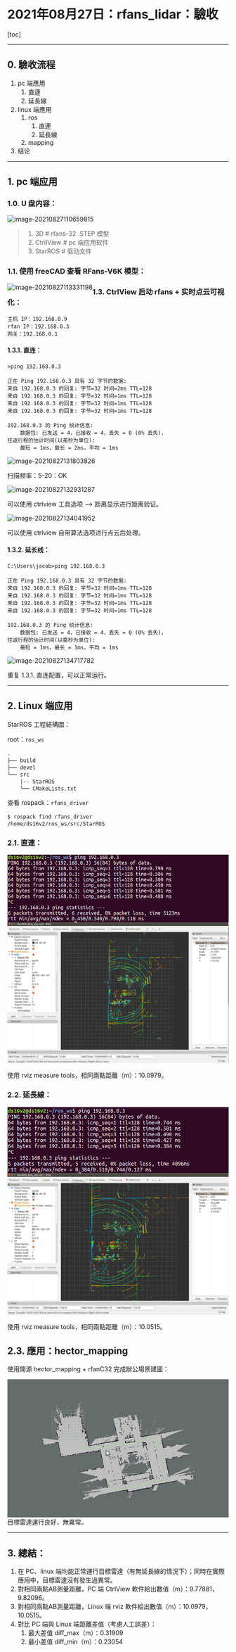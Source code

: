 
# 2021年08月27日：rfans_lidar：驗收

[toc]

---

## 0. 驗收流程

1. pc 端應用
   1. 直連
   2. 延長線
2. linux 端應用
   1. ros
      1. 直連
      2. 延長線
   2. mapping
3. 结论

---

## 1. pc 端应用

### 1.0. U 盘内容：

![image-20210827110659815](/home/ds16v2/Documents/TyporaDoc\2021年08月27日：rfans_lidar：驗收.assets\image-20210827110659815.png)


>1. 3D					        # rfans-32 .STEP 模型
>2. CtrilView			     # pc 端应用软件
>3. StarROS                  # 驱动文件




### 1.1. 使用 freeCAD 查看 RFans-V6K 模型：

<img src="/home/ds16v2/Documents\TyporaDoc\2021年08月27日：rfans_lidar：驗收.assets\image-20210827113331198.png" alt="image-20210827113331198" style="zoom:100%;float:left" />



### 1.3. CtrlView 启动 rfans + 实时点云可视化：

```
主机 IP：192.168.0.9
rfan IP：192.168.0.3
网关：192.168.0.1
```

#### 1.3.1. 直连：

```
>ping 192.168.0.3

正在 Ping 192.168.0.3 具有 32 字节的数据:
来自 192.168.0.3 的回复: 字节=32 时间=2ms TTL=128
来自 192.168.0.3 的回复: 字节=32 时间=1ms TTL=128
来自 192.168.0.3 的回复: 字节=32 时间=1ms TTL=128
来自 192.168.0.3 的回复: 字节=32 时间=1ms TTL=128

192.168.0.3 的 Ping 统计信息:
    数据包: 已发送 = 4，已接收 = 4，丢失 = 0 (0% 丢失)，
往返行程的估计时间(以毫秒为单位):
    最短 = 1ms，最长 = 2ms，平均 = 1ms
```

![image-20210827131803826](/home/ds16v2/Documents/TyporaDoc\2021年08月27日：rfans_lidar：驗收.assets\image-20210827131803826.png)

扫描频率：5-20：OK

![image-20210827132931287](/home/ds16v2/Documents/TyporaDoc\2021年08月27日：rfans_lidar：驗收.assets\image-20210827132931287.png)

可以使用 ctrlview 工具选项 --> 距离显示进行距离验证。

![image-20210827134041952](/home/ds16v2/Documents/TyporaDoc\2021年08月27日：rfans_lidar：驗收.assets\image-20210827134041952.png)

可以使用 ctrlview 自带算法选项进行点云后处理。

#### 1.3.2. 延长线：

```
C:\Users\jacob>ping 192.168.0.3

正在 Ping 192.168.0.3 具有 32 字节的数据:
来自 192.168.0.3 的回复: 字节=32 时间=1ms TTL=128
来自 192.168.0.3 的回复: 字节=32 时间=1ms TTL=128
来自 192.168.0.3 的回复: 字节=32 时间=1ms TTL=128
来自 192.168.0.3 的回复: 字节=32 时间=1ms TTL=128

192.168.0.3 的 Ping 统计信息:
    数据包: 已发送 = 4，已接收 = 4，丢失 = 0 (0% 丢失)，
往返行程的估计时间(以毫秒为单位):
    最短 = 1ms，最长 = 1ms，平均 = 1ms
```

![image-20210827134717782](/home/ds16v2/Documents/TyporaDoc\2021年08月27日：rfans_lidar：驗收.assets\image-20210827134717782.png)

重复 1.3.1. 直连配置，可以正常运行。



---



## 2. Linux 端应用

StarROS 工程結構圖：

root：`ros_ws`

```
.
├── build
├── devel
└── src
	|-- StarROS
	└── CMakeLists.txt 
```

查看 rospack：`rfans_driver`

```
$ rospack find rfans_driver 
/home/ds16v2/ros_ws/src/StarROS
```



### 2.1. 直連：

<img src="2021年08月27日：rfans_lidar：驗收.assets/image-20210827141244628.png" alt="image-20210827141244628" style="zoom:100%;float:left" />

```
roslaunch rfans_driver node_manager.launch
```

![image-20210827141433426](2021年08月27日：rfans_lidar：驗收.assets/image-20210827141433426.png)

使用 rviz measure tools，相同兩點距離（m）：10.0979。



### 2.2. 延長線：

<img src="2021年08月27日：rfans_lidar：驗收.assets/image-20210827140612546.png" alt="image-20210827140612546" style="zoom:100%;float:left" />

```
roslaunch rfans_driver node_manager.launch
```

![image-20210827140926935](2021年08月27日：rfans_lidar：驗收.assets/image-20210827140926935.png)

使用 rviz measure tools，相同兩點距離（m）：10.0515。



## 2.3. 應用：hector_mapping

使用開源 hector_mapping + rfanC32 完成辦公場景建圖：

<img src="2021年08月27日：rfans_lidar：驗收.assets/image-20210827141957862.png" alt="image-20210827141957862" style="zoom:100%;float:left" />

目標雷達運行良好，無異常。



---



## 3. 總結：

1. 在 PC、linux 端均能正常運行目標雷達（有無延長線的情況下）；同時在實際應用中，目標雷達沒有發生過異常。
2. 對相同兩點AB測量距離，PC 端 CtrlView 軟件給出數值（m）：9.77881，9.82096。
3. 對相同兩點AB測量距離，Linux 端 rviz 軟件給出數值（m）：10.0979，10.0515。
4. 對比 PC 端與 Linux 端距離差值（考慮人工誤差）：
   1. 最大差值 diff_max（m）：0.31909
   2. 最小差值 diff_min（m）：0.23054

